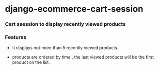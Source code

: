 # django-ecommerce-cart-session

<h3> Cart ssession to display recently viewed products </h3>

<h3>Features</h3>
   
  - It displays not more than 5 recently viewed products.
  
  - products are ordered by time , the last viewed products will be the first product on the list. 
  
